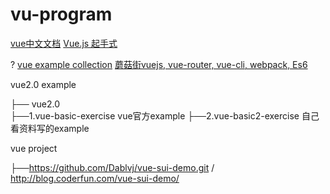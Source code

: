 # vu-program
[vue中文文档](https://cn.vuejs.org/)
[Vue.js 起手式](https://juejin.im/entry/58705424ac502e006453653b)

?
[vue example collection](https://github.com/vuejs/awesome-vue#official-resources)
[蘑菇街vuejs, vue-router, vue-cli, webpack, Es6](https://github.com/andylei18/vue-shopping)

vue2.0 example

├── vue2.0           
 ├──1.vue-basic-exercise vue官方example
 ├──2.vue-basic2-exercise 自己看资料写的example


 vue project

├──https://github.com/Dablvj/vue-sui-demo.git / http://blog.coderfun.com/vue-sui-demo/
